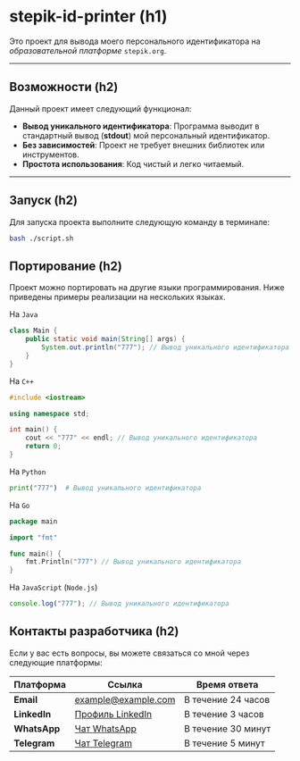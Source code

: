 # stepik-id-printer (h1)

Это проект для вывода моего персонального идентификатора на _образовательной платформе_ `stepik.org`.

---

## Возможности (h2)

Данный проект имеет следующий функционал:

- **Вывод уникального идентификатора**: Программа выводит в стандартный вывод (**stdout**) мой персональный идентификатор.
- **Без зависимостей**: Проект не требует внешних библиотек или инструментов.
- **Простота использования**: Код чистый и легко читаемый.

---

## Запуск (h2)

Для запуска проекта выполните следующую команду в терминале:

```bash
bash ./script.sh

```

## Портирование (h2)

Проект можно портировать на другие языки программирования. Ниже приведены примеры реализации на нескольких языках.

На `Java`

```java
class Main {
    public static void main(String[] args) {
        System.out.println("777"); // Вывод уникального идентификатора
    }
}
```

На `C++`
```cpp
#include <iostream>

using namespace std;

int main() {
    cout << "777" << endl; // Вывод уникального идентификатора
    return 0;
}
```

На `Python`
```python
print("777")  # Вывод уникального идентификатора
```

На `Go`
```go
package main

import "fmt"

func main() {
    fmt.Println("777") // Вывод уникального идентификатора
}
```

На `JavaScript` (`Node.js`)

```javascript
console.log("777"); // Вывод уникального идентификатора
```

## Контакты разработчика (h2)

Если у вас есть вопросы, вы можете связаться со мной через следующие платформы:

| Платформа   | Ссылка                                            | Время ответа        |
|-------------|---------------------------------------------------|---------------------|
| **Email**   | [example@example.com](mailto:example@example.com) | В течение 24 часов  |
| **LinkedIn**| [Профиль LinkedIn](https://www.linkedin.com)      | В течение 3 часов   |
| **WhatsApp**| [Чат WhatsApp](https://wa.me/123456789)           | В течение 30 минут  |
| **Telegram**| [Чат Telegram](https://t.me/username)             | В течение 5 минут   |
